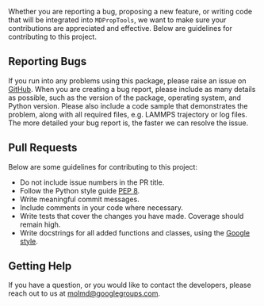 Whether you are reporting a bug, proposing a new feature, or writing code that will be 
integrated into `MDPropTools`, we want to make sure your contributions are appreciated 
and effective. Below are guidelines for contributing to this project.

## Reporting Bugs

If you run into any problems using this package, please raise an issue on 
[GitHub](https://github.com/molmd/mdproptools/issues/new). When you are creating a bug 
report, please include as many details as possible, such as the version of the package, 
operating system, and Python version. Please also include a code sample that demonstrates 
the problem, along with all required files, e.g. LAMMPS trajectory or log files. 
The more detailed your bug report is, the faster we can resolve the issue.

## Pull Requests
Below are some guidelines for contributing to this project: 
- Do not include issue numbers in the PR title.
- Follow the Python style guide [PEP 8](https://peps.python.org/pep-0008/).
- Write meaningful commit messages.
- Include comments in your code where necessary.
- Write tests that cover the changes you have made. Coverage should remain high.
- Write docstrings for all added functions and classes, using the [Google style](https://sphinxcontrib-napoleon.readthedocs.io/en/latest/example_google.html).

## Getting Help
If you have a question, or you would like to contact the developers, please reach out 
to us at [molmd@googlegroups.com](mailto:molmd@googlegroups.com). 
